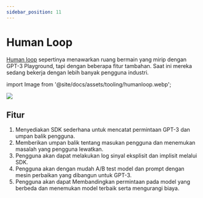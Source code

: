 ```yaml
---
sidebar_position: 11
---
```


# Human Loop

[Human loop](https://humanloop.com/) sepertinya menawarkan ruang bermain yang mirip dengan GPT-3 Playground, tapi dengan beberapa fitur tambahan. Saat ini mereka sedang bekerja dengan lebih banyak pengguna industri.

import Image from '@site/docs/assets/tooling/humanloop.webp';

<div style={{textAlign: 'center'}}>
  <img src={Image} style={{width: "750px"}} />
</div>

## Fitur
1. Menyediakan SDK sederhana untuk mencatat permintaan GPT-3 dan umpan balik pengguna.
2. Memberikan umpan balik tentang masukan pengguna dan menemukan masalah yang pengguna lewatkan.
3. Pengguna akan dapat melakukan log sinyal eksplisit dan implisit melalui SDK.
4. Pengguna akan dengan mudah A/B test model dan prompt dengan mesin perbaikan yang dibangun untuk GPT-3.
5. Pengguna akan dapat Membandingkan permintaan pada model yang berbeda dan menemukan model terbaik serta mengurangi biaya.
